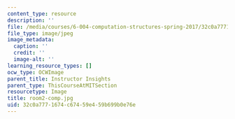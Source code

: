 ```yaml
---
content_type: resource
description: ''
file: /media/courses/6-004-computation-structures-spring-2017/32c0a7771674c67459e459b699b0e76e_room2-comp.jpg
file_type: image/jpeg
image_metadata:
  caption: ''
  credit: ''
  image-alt: ''
learning_resource_types: []
ocw_type: OCWImage
parent_title: Instructor Insights
parent_type: ThisCourseAtMITSection
resourcetype: Image
title: room2-comp.jpg
uid: 32c0a777-1674-c674-59e4-59b699b0e76e
---
```

